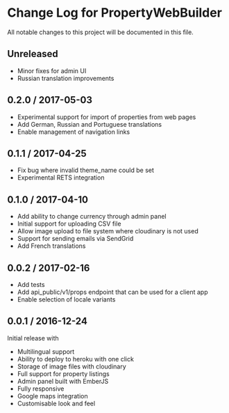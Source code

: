 # Change Log for PropertyWebBuilder
All notable changes to this project will be documented in this file.

## Unreleased

* Minor fixes for admin UI
* Russian translation improvements

## 0.2.0 / 2017-05-03

* Experimental support for import of properties from web pages
* Add German, Russian and Portuguese translations
* Enable management of navigation links

## 0.1.1 / 2017-04-25

* Fix bug where invalid theme_name could be set
* Experimental RETS integration

## 0.1.0 / 2017-04-10

* Add ability to change currency through admin panel
* Initial support for uploading CSV file
* Allow image upload to file system where cloudinary is not used
* Support for sending emails via SendGrid
* Add French translations

## 0.0.2 / 2017-02-16

* Add tests
* Add api_public/v1/props endpoint that can be used for a client app
* Enable selection of locale variants


## 0.0.1 / 2016-12-24

Initial release with

* Multilingual support
* Ability to deploy to heroku with one click
* Storage of image files with cloudinary
* Full support for property listings
* Admin panel built with EmberJS
* Fully responsive
* Google maps integration
* Customisable look and feel


